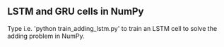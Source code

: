 LSTM and GRU cells in NumPy
---------------------------
Type i.e. 'python train_adding_lstm.py' to train an LSTM cell to solve the adding problem in NumPy.
